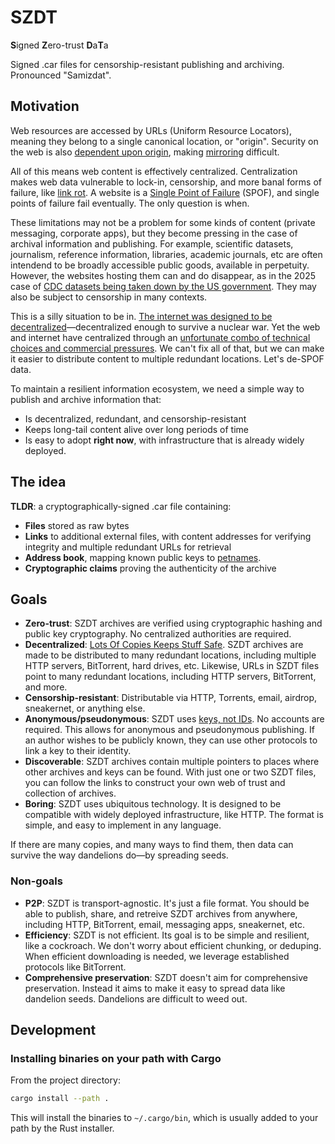 # SZDT

**S**igned **Z**ero-trust **D**a**T**a

Signed .car files for censorship-resistant publishing and archiving. Pronounced "Samizdat".

## Motivation

Web resources are accessed by URLs (Uniform Resource Locators), meaning they belong to a single canonical location, or "origin". Security on the web is also [dependent upon origin](https://developer.mozilla.org/en-US/docs/Web/Security/Same-origin_policy), making [mirroring](https://en.wikipedia.org/wiki/Mirror_site) difficult.

All of this means web content is effectively centralized. Centralization makes web data vulnerable to lock-in, censorship, and more banal forms of failure, like [link rot](https://en.wikipedia.org/wiki/Link_rot). A website is a [Single Point of Failure](https://en.wikipedia.org/wiki/Single_point_of_failure) (SPOF), and single points of failure fail eventually. The only question is when.

These limitations may not be a problem for some kinds of content (private messaging, corporate apps), but they become pressing in the case of archival information and publishing. For example, scientific datasets, journalism, reference information, libraries, academic journals, etc are often intendend to be broadly accessible public goods, available in perpetuity. However, the websites hosting them can and do disappear, as in the 2025 case of [CDC datasets being taken down by the US government](https://www.theatlantic.com/health/archive/2025/01/cdc-dei-scientific-data/681531/). They may also be subject to censorship in many contexts.

This is a silly situation to be in. [The internet was designed to be decentralized](https://newsletter.squishy.computer/p/decentralization-enables-permissionless)—decentralized enough to survive a nuclear war. Yet the web and internet have centralized through an [unfortunate combo of technical choices and commercial pressures](https://newsletter.squishy.computer/i/65395829/redecentralizing-the-web). We can't fix all of that, but we can make it easier to distribute content to multiple redundant locations. Let's de-SPOF data.

To maintain a resilient information ecosystem, we need a simple way to publish and archive information that:

- Is decentralized, redundant, and censorship-resistant
- Keeps long-tail content alive over long periods of time
- Is easy to adopt **right now**, with infrastructure that is already widely deployed.

## The idea

**TLDR**: a cryptographically-signed .car file containing:

- **Files** stored as raw bytes
- **Links** to additional external files, with content addresses for verifying integrity and multiple redundant URLs for retrieval
- **Address book**, mapping known public keys to [petnames](https://files.spritely.institute/papers/petnames.html).
- **Cryptographic claims** proving the authenticity of the archive

## Goals

- **Zero-trust**: SZDT archives are verified using cryptographic hashing and public key cryptography. No centralized authorities are required.
- **Decentralized**: [Lots Of Copies Keeps Stuff Safe](https://www.lockss.org/). SZDT archives are made to be distributed to many redundant locations, including multiple HTTP servers, BitTorrent, hard drives, etc. Likewise, URLs in SZDT files point to many redundant locations, including HTTP servers, BitTorrent, and more.
- **Censorship-resistant**: Distributable via HTTP, Torrents, email, airdrop, sneakernet, or anything else.
- **Anonymous/pseudonymous**: SZDT uses [keys, not IDs](https://newsletter.squishy.computer/i/60168330/keys-not-ids-toward-personal-illegibility). No accounts are required. This allows for anonymous and pseudonymous publishing. If an author wishes to be publicly known, they can use other protocols to link a key to their identity.
- **Discoverable**: SZDT archives contain multiple pointers to places where other archives and keys can be found. With just one or two SZDT files, you can follow the links to construct your own web of trust and collection of archives.
- **Boring**: SZDT uses ubiquitous technology. It is designed to be compatible with widely deployed infrastructure, like HTTP. The format is simple, and easy to implement in any language.

If there are many copies, and many ways to find them, then data can survive the way dandelions do—by spreading seeds.

### Non-goals

- **P2P**: SZDT is transport-agnostic. It's just a file format. You should be able to publish, share, and retreive SZDT archives from anywhere, including HTTP, BitTorrent, email, messaging apps, sneakernet, etc.
- **Efficiency**: SZDT is not efficient. Its goal is to be simple and resilient, like a cockroach. We don't worry about efficient chunking, or deduping. When efficient downloading is needed, we leverage established protocols like BitTorrent.
- **Comprehensive preservation**: SZDT doesn't aim for comprehensive preservation. Instead it aims to make it easy to spread data like dandelion seeds. Dandelions are difficult to weed out.

## Development

### Installing binaries on your path with Cargo

From the project directory:

```bash
cargo install --path .
```

This will install the binaries to `~/.cargo/bin`, which is usually added to your path by the Rust installer.
